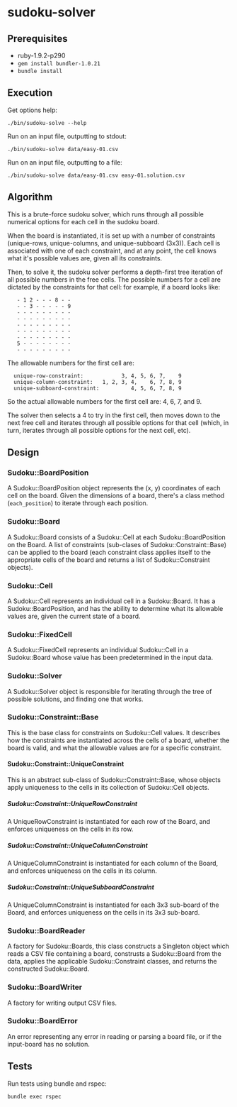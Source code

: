 # sudoku-solver

## Prerequisites

* ruby-1.9.2-p290
* `gem install bundler-1.0.21`
* `bundle install`

## Execution

Get options help:

```./bin/sudoku-solve --help```


Run on an input file, outputting to stdout:

```./bin/sudoku-solve data/easy-01.csv```

Run on an input file, outputting to a file:

```./bin/sudoku-solve data/easy-01.csv easy-01.solution.csv```


## Algorithm


This is a brute-force sudoku solver, which runs through all possible
numerical options for each cell in the sudoku board.

When the board is instantiated, it is set up with a number of
constraints (unique-rows, unique-columns, and unique-subboard (3x3)).
Each cell is associated with one of each constraint, and at any point,
the cell knows what it's possible values are, given all its
constraints.

Then, to solve it, the sudoku solver performs a depth-first tree
iteration of all possible numbers in the free cells.  The possible
numbers for a cell are dictated by the constraints for that cell: for
example, if a board looks like:

```
   - 1 2 - - - 8 - -
   - - 3 - - - - - 9
   - - - - - - - - -
   - - - - - - - - -
   - - - - - - - - -
   - - - - - - - - -
   - - - - - - - - -
   5 - - - - - - - -
   - - - - - - - - -
```

The allowable numbers for the first cell are:
```
  unique-row-constraint:            3, 4, 5, 6, 7,    9
  unique-column-constraint:   1, 2, 3, 4,    6, 7, 8, 9
  unique-subboard-constraint:          4, 5, 6, 7, 8, 9
```

So the actual allowable numbers for the first cell are: 4, 6, 7, and
9.

The solver then selects a 4 to try in the first cell, then moves down
to the next free cell and iterates through all possible options for
that cell (which, in turn, iterates through all possible options for
the next cell, etc).

## Design

### Sudoku::BoardPosition

A Sudoku::BoardPosition object represents the (x, y) coordinates of
each cell on the board.  Given the dimensions of a board, there's a
class method (`each_position`) to iterate through each position.


### Sudoku::Board

A Sudoku::Board consists of a Sudoku::Cell at each
Sudoku::BoardPosition on the Board.  A list of constraints (sub-clases
of Sudoku::Constraint::Base) can be applied to the board (each
constraint class applies itself to the appropriate cells of the board
and returns a list of Sudoku::Constraint objects).


### Sudoku::Cell

A Sudoku::Cell represents an individual cell in a Sudoku::Board.  It
has a Sudoku::BoardPosition, and has the ability to determine what its
allowable values are, given the current state of a board.

### Sudoku::FixedCell

A Sudoku::FixedCell represents an individual Sudoku::Cell in a
Sudoku::Board whose value has been predetermined in the input data.

### Sudoku::Solver

A Sudoku::Solver object is responsible for iterating through the tree
of possible solutions, and finding one that works.

### Sudoku::Constraint::Base

This is the base class for constraints on Sudoku::Cell values.  It
describes how the constraints are instantiated across the cells of a
board, whether the board is valid, and what the allowable values are
for a specific constraint.

#### Sudoku::Constraint::UniqueConstraint

This is an abstract sub-class of Sudoku::Constraint::Base, whose
objects apply uniqueness to the cells in its collection of
Sudoku::Cell objects.

#####  Sudoku::Constraint::UniqueRowConstraint

A UniqueRowConstraint is instantiated for each row of the Board, and
enforces uniqueness on the cells in its row.

##### Sudoku::Constraint::UniqueColumnConstraint

A UniqueColumnConstraint is instantiated for each column of the Board,
and enforces uniqueness on the cells in its column.

##### Sudoku::Constraint::UniqueSubboardConstraint

A UniqueColumnConstraint is instantiated for each 3x3 sub-board of the
Board, and enforces uniqueness on the cells in its 3x3 sub-board.


### Sudoku::BoardReader

A factory for Sudoku::Boards, this class constructs a Singleton object
which reads a CSV file containing a board, construsts a Sudoku::Board
from the data, applies the applicable Sudoku::Constraint classes, and
returns the constructed Sudoku::Board.

### Sudoku::BoardWriter

A factory for writing output CSV files.

### Sudoku::BoardError

An error representing any error in reading or parsing a board file, or
if the input-board has no solution.


## Tests

Run tests using bundle and rspec:

```bundle exec rspec```

